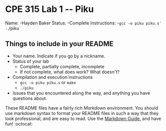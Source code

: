# CPE 315 Lab 1 -- Piku

Name:
    -Hayden Baker
Status:
    -Complete
Instructions:
    -`gcc -o piku piku.s'
    -`./piku`


## Things to include in your README

* Your name. Indicate if you go by a nickname.
* Status of your lab
  * Complete, partially complete, incomplete
  * If not complete, what does work? What doesn't?
* Compilation and execution instructions
  * `gcc -o piku piku.s` or `make`
  * `./piku`
* Issues that you encountered along the way, and anything you have questions about.

These README files have a fairly rich _Markdown_ environment. You should use
markdown syntax to format your README files in such a way that they look
professional, and are easy to read. Use the 
[Markdown Guide](https://guides.github.com/features/mastering-markdown/), and
have fun! :octocat:

